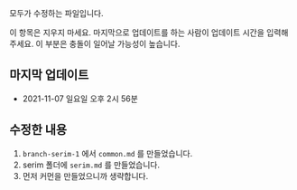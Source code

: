 모두가 수정하는 파일입니다.

이 항목은 지우지 마세요.
마지막으로 업데이트를 하는 사람이 업데이트 시간을 입력해 주세요.
이 부분은 충돌이 일어날 가능성이 높습니다.
## 마지막 업데이트
* 2021-11-07 일요일 오후 2시 56분

## 수정한 내용
1. `branch-serim-1` 에서 `common.md` 를 만들었습니다.
2. serim 폴더에 `serim.md` 를 만들었습니다.
3. 먼저 커먼을 만들었으니까 생략합니다.
